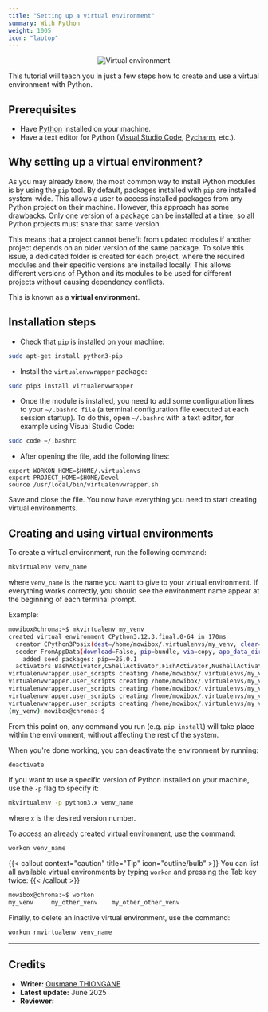 ```yaml
---
title: "Setting up a virtual environment"
summary: With Python
weight: 1005
icon: "laptop"
---
```


<p align="center">
    <img src="/chroma/images/venv.png" alt="Virtual environment" class="w-full h-auto" />
</p>

This tutorial will teach you in just a few steps how to create and use a virtual environment with Python.

## Prerequisites

* Have [Python](https://www.python.org/downloads/) installed on your machine.
* Have a text editor for Python ([Visual Studio Code](https://code.visualstudio.com/), [Pycharm](https://www.jetbrains.com/pycharm/download/), etc.).

## Why setting up a virtual environment?

As you may already know, the most common way to install Python modules is by using the `pip` tool. By default, packages installed with `pip` are installed system-wide. This allows a user to access installed packages from any Python project on their machine. However, this approach has some drawbacks. Only one version of a package can be installed at a time, so all Python projects must share that same version.

This means that a project cannot benefit from updated modules if another project depends on an older version of the same package. To solve this issue, a dedicated folder is created for each project, where the required modules and their specific versions are installed locally. This allows different versions of Python and its modules to be used for different projects without causing dependency conflicts.

This is known as a **virtual environment**.

## Installation steps

* Check that `pip` is installed on your machine:

```bash {frame="none"}
sudo apt-get install python3-pip
```

* Install the `virtualenvwrapper` package:

```bash {frame="none"}
sudo pip3 install virtualenvwrapper
```

* Once the module is installed, you need to add some configuration lines to your `~/.bashrc file` (a terminal configuration file executed at each session startup). To do this, open `~/.bashrc` with a text editor, for example using Visual Studio Code:

```bash {frame="none"}
sudo code ~/.bashrc
```

* After opening the file, add the following lines:

```bashrc {frame="none"}
export WORKON_HOME=$HOME/.virtualenvs
export PROJECT_HOME=$HOME/Devel
source /usr/local/bin/virtualenvwrapper.sh
```

Save and close the file. You now have everything you need to start creating virtual environments.

## Creating and using virtual environments

To create a virtual environment, run the following command:

```bash {frame="none"}
mkvirtualenv venv_name
```

where `venv_name` is the name you want to give to your virtual environment. If everything works correctly, you should see the environment name appear at the beginning of each terminal prompt.

Example:

```bash {title="Terminal"}
mowibox@chroma:~$ mkvirtualenv my_venv
created virtual environment CPython3.12.3.final.0-64 in 170ms
  creator CPython3Posix(dest=/home/mowibox/.virtualenvs/my_venv, clear=False, no_vcs_ignore=False, global=False)
  seeder FromAppData(download=False, pip=bundle, via=copy, app_data_dir=/home/mowibox/.local/share/virtualenv)
    added seed packages: pip==25.0.1
  activators BashActivator,CShellActivator,FishActivator,NushellActivator,PowerShellActivator,PythonActivator
virtualenvwrapper.user_scripts creating /home/mowibox/.virtualenvs/my_venv/bin/predeactivate
virtualenvwrapper.user_scripts creating /home/mowibox/.virtualenvs/my_venv/bin/postdeactivate
virtualenvwrapper.user_scripts creating /home/mowibox/.virtualenvs/my_venv/bin/preactivate
virtualenvwrapper.user_scripts creating /home/mowibox/.virtualenvs/my_venv/bin/postactivate
virtualenvwrapper.user_scripts creating /home/mowibox/.virtualenvs/my_venv/bin/get_env_details
(my_venv) mowibox@chroma:~$
```

From this point on, any command you run (e.g. `pip install`) will take place within the environment, without affecting the rest of the system.

When you're done working, you can deactivate the environment by running:

```bash {frame="none"}
deactivate
```

If you want to use a specific version of Python installed on your machine, use the `-p` flag to specify it:

```bash {frame="none"}
mkvirtualenv -p python3.x venv_name
```

where `x` is the desired version number.

To access an already created virtual environment, use the command:

```bash {frame="none"}
workon venv_name
```

{{< callout context="caution" title="Tip" icon="outline/bulb" >}}
You can list all available virtual environments by typing `workon` and pressing the Tab key twice:
{{< /callout >}}

```bash {title="Terminal"}
mowibox@chroma:~$ workon
my_venv     my_other_venv    my_other_other_venv
```

Finally, to delete an inactive virtual environment, use the command:

```bash {frame="none"}
workon rmvirtualenv venv_name
```

---

## Credits

* **Writer:** [Ousmane THIONGANE](https://github.com/Mowibox)
* **Latest update:** June 2025
* **Reviewer:**
